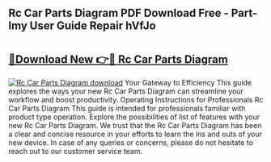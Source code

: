 ## Rc Car Parts Diagram PDF Download Free - Part-lmy User Guide Repair hVfJo

# <h2><a href="http://dfmpaaq.blite.top/?on=Rc+Car+Parts+Diagram">🔗Download New 👉🔴 Rc Car Parts Diagram</a></h2>

[![Rc Car Parts Diagram download](https://i.imgur.com/lujVjoI.png)](http://dfmpaaq.blite.top/?on=Rc+Car+Parts+Diagram)
Your Gateway to Efficiency This guide explores the ways your new Rc Car Parts Diagram can streamline your workflow and boost productivity. Operating Instructions for Professionals Rc Car Parts Diagram This guide is intended for professionals familiar with product type operation. Explore the possibilities of list of features with your new Rc Car Parts Diagram. We trust that the Rc Car Parts Diagram has been a clear and concise resource in your efforts to learn the ins and outs of your new device. In case of any queries or concerns, please do not hesitate to reach out to our customer service team.
